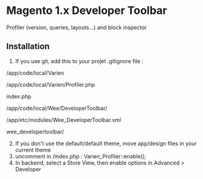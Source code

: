 
Magento 1.x Developer Toolbar
===============================

Profiler (version, queries, layouts...) and block inspector


## Installation


1. If you use git, add this to your projet .gitignore file :


/app/code/local/Varien

/app/code/local/Varien/Profiler.php

index.php

/app/code/local/Wee/DeveloperToolbar/

/app/etc/modules/Wee_DeveloperToolbar.xml

wee_developertoolbar/


2. If you don't use the default/default theme, move app/design files in your current theme
3. uncomment in /index.php : Varien_Profiler::enable();
4. In backend, select a Store View, then enable options in Advanced > Developer

